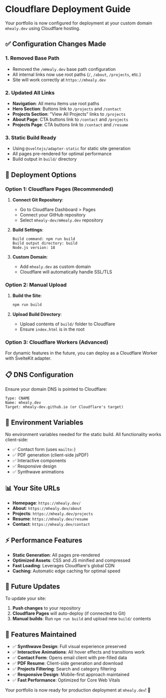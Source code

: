 # Cloudflare Deployment Guide

Your portfolio is now configured for deployment at your custom domain `mhealy.dev` using Cloudflare hosting.

## ✅ Configuration Changes Made

### 1. **Removed Base Path**
- Removed the `/mHealy.dev` base path configuration
- All internal links now use root paths (`/`, `/about`, `/projects`, etc.)
- Site will work correctly at `https://mhealy.dev`

### 2. **Updated All Links**
- **Navigation**: All menu items use root paths
- **Hero Section**: Buttons link to `/projects` and `/contact`
- **Projects Section**: "View All Projects" links to `/projects`
- **About Page**: CTA buttons link to `/contact` and `/projects`
- **Projects Page**: CTA buttons link to `/contact` and `/resume`

### 3. **Static Build Ready**
- Using `@sveltejs/adapter-static` for static site generation
- All pages pre-rendered for optimal performance
- Build output in `build/` directory

## 🚀 Deployment Options

### Option 1: Cloudflare Pages (Recommended)

1. **Connect Git Repository**:
   - Go to Cloudflare Dashboard > Pages
   - Connect your GitHub repository
   - Select `mhealy-dev/mHealy.dev` repository

2. **Build Settings**:
   ```
   Build command: npm run build
   Build output directory: build
   Node.js version: 18
   ```

3. **Custom Domain**:
   - Add `mhealy.dev` as custom domain
   - Cloudflare will automatically handle SSL/TLS

### Option 2: Manual Upload

1. **Build the Site**:
   ```bash
   npm run build
   ```

2. **Upload Build Directory**:
   - Upload contents of `build/` folder to Cloudflare
   - Ensure `index.html` is in the root

### Option 3: Cloudflare Workers (Advanced)

For dynamic features in the future, you can deploy as a Cloudflare Worker with SvelteKit adapter.

## 📋 DNS Configuration

Ensure your domain DNS is pointed to Cloudflare:

```
Type: CNAME
Name: mhealy.dev
Target: mhealy-dev.github.io (or Cloudflare's target)
```

## 🔧 Environment Variables

No environment variables needed for the static build. All functionality works client-side:

- ✅ Contact form (uses `mailto:`)
- ✅ PDF generation (client-side jsPDF)
- ✅ Interactive components
- ✅ Responsive design
- ✅ Synthwave animations

## 📊 Your Site URLs

- **Homepage**: `https://mhealy.dev/`
- **About**: `https://mhealy.dev/about`
- **Projects**: `https://mhealy.dev/projects`
- **Resume**: `https://mhealy.dev/resume`
- **Contact**: `https://mhealy.dev/contact`

## ⚡ Performance Features

- **Static Generation**: All pages pre-rendered
- **Optimized Assets**: CSS and JS minified and compressed
- **Fast Loading**: Leverages Cloudflare's global CDN
- **Caching**: Automatic edge caching for optimal speed

## 🔄 Future Updates

To update your site:

1. **Push changes** to your repository
2. **Cloudflare Pages** will auto-deploy (if connected to Git)
3. **Manual builds**: Run `npm run build` and upload new `build/` contents

## 🎯 Features Maintained

- ✅ **Synthwave Design**: Full visual experience preserved
- ✅ **Interactive Animations**: All hover effects and transitions work
- ✅ **Contact Form**: Opens email client with pre-filled data
- ✅ **PDF Resume**: Client-side generation and download
- ✅ **Projects Filtering**: Search and category filtering
- ✅ **Responsive Design**: Mobile-first approach maintained
- ✅ **Fast Performance**: Optimized for Core Web Vitals

Your portfolio is now ready for production deployment at `mhealy.dev`! 🚀